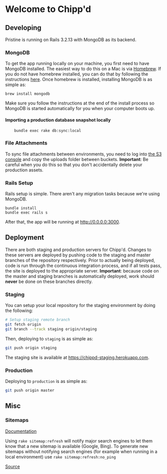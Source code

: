 Welcome to Chipp'd
========

## Developing

Pristine is running on Rails 3.2.13 with MongoDB as its backend.

### MongoDB

To get the app running locally on your machine, you first need to have MongoDB installed. The easiest way to do this on a Mac is via [Homebrew](https://github.com/mxcl/homebrew). If you do not have homebrew installed, you can do that by following the instructions [here](https://github.com/mxcl/homebrew/wiki/installation). Once homebrew is installed, installing MongoDB is as simple as:

    brew install mongodb

Make sure you follow the instructions at the end of the install process so MongoDB is started automatically for you when your computer boots up.

#### Importing a production database snapshot locally

```
    bundle exec rake db:sync:local
```

### File Attachments

To sync file attachments between environments, you need to log into [the S3 console](http://aws.amazon.com) and copy the uploads folder between buckets. **Important**: Be careful when you do this so that you don't accidentally delete your production assets.

### Rails Setup

Rails setup is simple. There aren't any migration tasks because we're using MongoDB.

    bundle install
    bundle exec rails s

After that, the app will be running at http://0.0.0.0:3000.

## Deployment

There are both staging and production servers for Chipp'd. Changes to these servers are deployed by pushing code to the staging and master branches of the repository respectively. Prior to actually being deployed, code is run through the continuous integration process, and if all tests pass, the site is deployed to the appropriate server. **Important**: because code on the master and staging branches is automatically deployed, work should **never** be done on these branches directly.

### Staging

You can setup your local repository for the staging environment by doing the following:

``` bash
# Setup staging remote branch
git fetch origin
git branch --track staging origin/staging
```

Then, deploying to `staging` is as simple as:

``` bash
git push origin staging
```

The staging site is available at https://chippd-staging.herokuapp.com.

### Production

Deploying to `production` is as simple as:

``` bash
git push origin master
```

## Misc

### Sitemaps

[Documentation](https://github.com/kjvarga/sitemap_generator)

Using `rake sitemap:refresh` will notify major search engines to let them know that a new sitemap is available (Google, Bing). To generate new sitemaps without notifying search engines (for example when running in a local environment) use `rake sitemap:refresh:no_ping`

[Source](https://github.com/kjvarga/sitemap_generator#pinging-search-engines)
